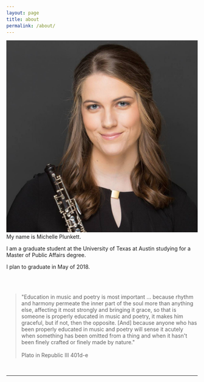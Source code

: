 ```yaml
---
layout: page
title: about
permalink: /about/
---
```


<img class="col one right" src="/img/headshot.jpg">
<br/>
My name is Michelle Plunkett.

I am a graduate student at the University of Texas at Austin studying for a Master of Public Affairs degree.

I plan to graduate in May of 2018.

<br/><br/>

> "Education in music and poetry is most important ... because rhythm and harmony permeate the inner part of the soul more than anything else, affecting it most strongly and bringing it grace, so that is someone is properly educated in music and poetry, it makes him graceful, but if not, then the opposite. [And] because anyone who has been properly educated in music and poetry will sense it acutely when something has been omitted from a thing and when it hasn't been finely crafted or finely made by nature."<br/><br/>
Plato in Republic III 401d-e

<!--
Write your biography here. Tell the world about yourself. Link to your favorite <a href="http://reddit.com" target="blank">subreddit</a>. You can put a picture in, too. The code is already in, just name your picture "prof_pic.jpg" and put it in the img folder. 

Link to your social media connections, too. This theme is set up to use <a href="http://fortawesome.github.io/Font-Awesome/" target="blank">Font Awesome icons</a>, like the ones below. Add your facebook, twitter, linkedin, or just disable all of them. 
-->
<br/>
<hr/>
<br/>
<span class="contacticon center">
	<a href="mailto:michellejplunkett@gmail.com"><i class="fa fa-envelope-square"></i></a>
	<a href="https://github.com/michelleplunkett" target="_blank"><i class="fa fa-github-square"></i></a>
	<!-- <a href="https://www.linkedin.com" target="_blank"><i class="fa fa-linkedin-square"></i></a> -->
	<!-- <a href="http://tumblr.com" target="_blank"><i class="fa fa-tumblr-square"></i></a> -->
	<!-- <a href="https://twitter.com" target="_blank"><i class="fa fa-twitter-square"></i></a> -->
</span>
<!-- <div class="col three caption">
	You can even add a little note about which of these is the best way to reach you.
</div> -->
